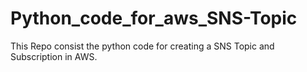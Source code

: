 # Python_code_for_aws_SNS-Topic
This Repo consist the python code for creating a SNS Topic and Subscription in AWS. 
